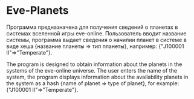 # Eve-Planets
Программа предназначена для получения сведений о планетах в системах вселенной игры eve-online. Пользователь вводит название системы, программа выдает сведения о начилии планет в системе в виде хеша {название планеты => тип планеты}, например: {"J100001 II"=>"Temperate"}.

The program is designed to obtain information about the planets in the systems of the eve-online universe. The user enters the name of the system, the program displays information about the availability planets in the system as a hash {name of planet => type of planet}, for example: {"J100001 II"=>"Temperate"}.